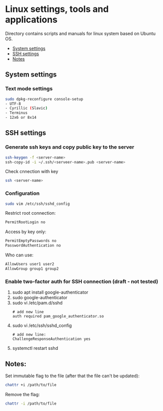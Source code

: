 # Linux settings, tools and applications

Directory contains scripts and manuals for linux system based on Ubuntu OS.

* [System settings](#system-settings)
* [SSH settings](#ssh-settings)
* [Notes](#notes)

## System settings

### Text mode settings
```bash
sudo dpkg-reconfigure console-setup
- UTF-8
- Cyrillic (Slavic)
- Terminus
- 12x6 or 8x14
```

## SSH settings

### Generate ssh keys and copy public key to the server

```bash
ssh-keygen -f <server-name>
ssh-copy-id -i ~/.ssh/<serveer-name>.pub <server-name>
```

Check cnnection with key

```bash
ssh <server-name>
```

### Configuration

```bash
sudo vim /etc/ssh/sshd_config
```

Restrict root connection:
```bash
PermitRootLogin no
```

Access by key only:
```bash
PermitEmptyPasswords no
PasswordAuthentication no
```

Who can use:

```bash
AllowUsers user1 user2
AllowGroup group1 group2
```

### Enable two-factor auth for SSH connection (draft - not tested) 
1. sudo apt install google-authenticator
2. sudo google-authenticator
3. sudo vi /etc/pam.d/sshd
    ```
    # add new line
    auth required pam_google_authenticator.so
    ```
4. sudo vi /etc/ssh/sshd_config
    ```
    # add new line:
    ChallengeResponseAuthentication yes
    ```
5. systemctl restart sshd


## Notes:

Set immutable flag to the file (after that the file can't be updated):
```bash
chattr +i /path/to/file
```

Remove the flag:
```bash
chattr -i /path/to/file
```

